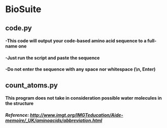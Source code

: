 # **BioSuite**


## **code.py**

#### -This code will output your code-based amino acid sequence to a full-name one
#### -Just run the script and paste the sequence
#### -Do not enter the sequence with any space nor whitespace (\n, Enter)

## **count_atoms.py**

#### **This program does not take in consideration possible water molecules in the structure**
##### Reference: http://www.imgt.org/IMGTeducation/Aide-memoire/_UK/aminoacids/abbreviation.html